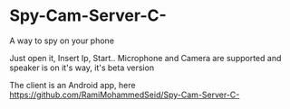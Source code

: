 # Spy-Cam-Server-C-
A way to spy on your phone

Just open it, Insert Ip, Start..
Microphone and Camera are supported and speaker is on it's way, it's beta version

The client is an Android app, here
https://github.com/RamiMohammedSeid/Spy-Cam-Server-C-
